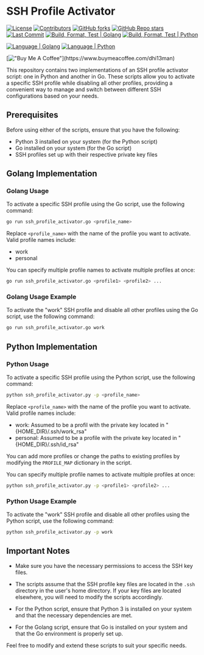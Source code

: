 # SSH Profile Activator

[![License](https://img.shields.io/github/license/dhi13man/change_ssh_profiles)](https://github.com/Dhi13man/change_ssh_profiles/blob/main/LICENSE)
[![Contributors](https://img.shields.io/github/contributors-anon/dhi13man/change_ssh_profiles?style=flat)](https://github.com/Dhi13man/change_ssh_profiles/graphs/contributors)
[![GitHub forks](https://img.shields.io/github/forks/dhi13man/change_ssh_profiles?style=social)](https://github.com/Dhi13man/change_ssh_profiles/network/members)
[![GitHub Repo stars](https://img.shields.io/github/stars/dhi13man/change_ssh_profiles?style=social)](https://github.com/Dhi13man/change_ssh_profiles/stargazers)
[![Last Commit](https://img.shields.io/github/last-commit/dhi13man/change_ssh_profiles)](https://github.com/Dhi13man/change_ssh_profiles/commits/main)
[![Build, Format, Test | Golang](https://github.com/dhi13man/change_ssh_profiles/actions/workflows/go.yml/badge.svg)](https://github.com/Dhi13man/change_ssh_profiles/actions)
[![Build, Format, Test | Python](https://github.com/dhi13man/change_ssh_profiles/actions/workflows/python-package.yml/badge.svg)](https://github.com/Dhi13man/change_ssh_profiles/actions)

[![Language | Golang](http://ForTheBadge.com/images/badges/made-with-go.svg)](https://golang.org/)
[![Language | Python](http://ForTheBadge.com/images/badges/made-with-python.svg)](https://www.python.org/)

[!["Buy Me A Coffee"](https://img.buymeacoffee.com/button-api/?text=Buy%20me%20an%20Ego%20boost&emoji=%F0%9F%98%B3&slug=dhi13man&button_colour=FF5F5F&font_colour=ffffff&font_family=Lato&outline_colour=000000&coffee_colour=FFDD00****)](https://www.buymeacoffee.com/dhi13man)

This repository contains two implementations of an SSH profile activator script: one in Python and another in Go. These scripts allow you to activate a specific SSH profile while disabling all other profiles, providing a convenient way to manage and switch between different SSH configurations based on your needs.

## Prerequisites

Before using either of the scripts, ensure that you have the following:

- Python 3 installed on your system (for the Python script)
- Go installed on your system (for the Go script)
- SSH profiles set up with their respective private key files

## Golang Implementation

### Golang Usage

To activate a specific SSH profile using the Go script, use the following command:

```bash
go run ssh_profile_activator.go <profile_name>
```

Replace `<profile_name>` with the name of the profile you want to activate. Valid profile names include:

- work
- personal

You can specify multiple profile names to activate multiple profiles at once:

```bash
go run ssh_profile_activator.go <profile1> <profile2> ...
```

### Golang Usage Example

To activate the "work" SSH profile and disable all other profiles using the Go script, use the following command:

```bash
go run ssh_profile_activator.go work
```

## Python Implementation

### Python Usage

To activate a specific SSH profile using the Python script, use the following command:

```bash
python ssh_profile_activator.py -p <profile_name>
```

Replace `<profile_name>` with the name of the profile you want to activate. Valid profile names include:

- work: Assumed to be a profil with the private key located in "{HOME_DIR}/.ssh/work_rsa"
- personal: Assumed to be a profile with the private key located in "{HOME_DIR}/.ssh/id_rsa"

You can add more profiles or change the paths to existing profiles by modifying the `PROFILE_MAP` dictionary in the script.

You can specify multiple profile names to activate multiple profiles at once:

```bash
python ssh_profile_activator.py -p <profile1> <profile2> ...
```

### Python Usage Example

To activate the "work" SSH profile and disable all other profiles using the Python script, use the following command:

```bash
python ssh_profile_activator.py -p work
```

## Important Notes

- Make sure you have the necessary permissions to access the SSH key files.

- The scripts assume that the SSH profile key files are located in the `.ssh` directory in the user's home directory. If your key files are located elsewhere, you will need to modify the scripts accordingly.

- For the Python script, ensure that Python 3 is installed on your system and that the necessary dependencies are met.

- For the Golang script, ensure that Go is installed on your system and that the Go environment is properly set up.

Feel free to modify and extend these scripts to suit your specific needs.
